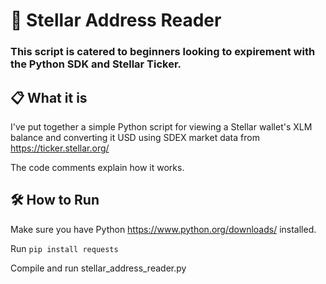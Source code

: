 # 🐍 Stellar Address Reader 
### This script is catered to beginners looking to expirement with the Python SDK and Stellar Ticker. 

## 📋 What it is 
I've put together a simple Python script for viewing a Stellar wallet's XLM balance and converting it USD using SDEX market data from https://ticker.stellar.org/

The code comments explain how it works. 

## 🛠 How to Run 
Make sure you have Python https://www.python.org/downloads/ installed. 

Run `pip install requests`

Compile and run stellar_address_reader.py
